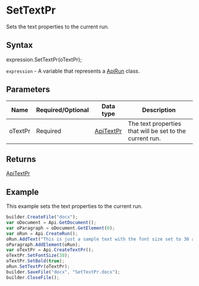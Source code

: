 # SetTextPr

Sets the text properties to the current run.

## Syntax

expression.SetTextPr(oTextPr);

`expression` - A variable that represents a [ApiRun](../ApiRun.md) class.

## Parameters

| **Name** | **Required/Optional** | **Data type** | **Description** |
| ------------- | ------------- | ------------- | ------------- |
| oTextPr | Required | [ApiTextPr](../../ApiTextPr/ApiTextPr.md) | The text properties that will be set to the current run. |

## Returns

[ApiTextPr](../../ApiTextPr/ApiTextPr.md)

## Example

This example sets the text properties to the current run.

```javascript
builder.CreateFile("docx");
var oDocument = Api.GetDocument();
var oParagraph = oDocument.GetElement(0);
var oRun = Api.CreateRun();
oRun.AddText("This is just a sample text with the font size set to 30 and the font weight set to bold.");
oParagraph.AddElement(oRun);
var oTextPr = Api.CreateTextPr();
oTextPr.SetFontSize(30);
oTextPr.SetBold(true);
oRun.SetTextPr(oTextPr);
builder.SaveFile("docx", "SetTextPr.docx");
builder.CloseFile();
```